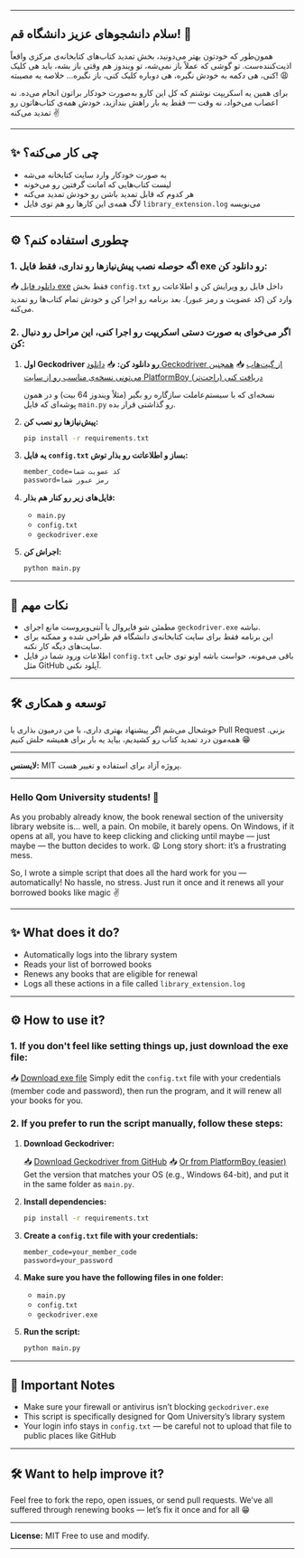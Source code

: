 
---

## سلام دانشجوهای عزیز دانشگاه قم! 👋

همون‌طور که خودتون بهتر می‌دونید، بخش تمدید کتاب‌های کتابخانه‌ی مرکزی واقعاً اذیت‌کننده‌ست.
تو گوشی که عملاً باز نمی‌شه، تو ویندوز هم وقتی باز بشه، باید هی کلیک کنی، هی دکمه به خودش نگیره، هی دوباره کلیک کنی، باز نگیره... خلاصه یه مصیبته! 😩

برای همین یه اسکریپت نوشتم که کل این کارو به‌صورت خودکار براتون انجام می‌ده.
نه اعصاب می‌خواد، نه وقت — فقط یه بار راهش بندازید، خودش همه‌ی کتاب‌هاتون رو تمدید می‌کنه ✌️

---

## ✨ چی کار می‌کنه؟

* به صورت خودکار وارد سایت کتابخانه می‌شه
* لیست کتاب‌هایی که امانت گرفتین رو می‌خونه
* هر کدوم که قابل تمدید باشن رو خودش تمدید می‌کنه
* لاگ همه‌ی این کارها رو هم توی فایل `library_extension.log` می‌نویسه

---

## ⚙️ چطوری استفاده کنم؟

### 1. اگه حوصله نصب پیش‌نیازها رو نداری، فقط فایل exe رو دانلود کن:

📥 [دانلود فایل exe](#)
فقط بخش `config.txt` داخل فایل رو ویرایش کن و اطلاعاتت رو وارد کن (کد عضویت و رمز عبور). بعد برنامه رو اجرا کن و خودش تمام کتاب‌ها رو تمدید می‌کنه.

### 2. اگر می‌خوای به صورت دستی اسکریپت رو اجرا کنی، این مراحل رو دنبال کن:

1. **اول Geckodriver رو دانلود کن:**
   📥 [دانلود Geckodriver از گیت‌هاب](https://github.com/mozilla/geckodriver/releases)
   📥 [همچنین می‌تونی نسخه‌ی مناسب رو از سایت PlatformBoy دریافت کنی (راحت‌تر)](https://platformboy.com/firefox-webdriver/)

   نسخه‌ای که با سیستم‌عاملت سازگاره رو بگیر (مثلاً ویندوز 64 بیت) و در همون پوشه‌ای که فایل `main.py` رو گذاشتی قرار بده.

2. **پیش‌نیازها رو نصب کن:**

   ```bash
   pip install -r requirements.txt
   ```

3. **یه فایل `config.txt` بساز و اطلاعاتت رو بذار توش:**

   ```txt
   member_code=کد عضویت شما
   password=رمز عبور شما
   ```

4. **فایل‌های زیر رو کنار هم بذار:**

   * `main.py`
   * `config.txt`
   * `geckodriver.exe`

5. **اجراش کن:**

   ```bash
   python main.py
   ```

---

## 📝 نکات مهم

* مطمئن شو فایروال یا آنتی‌ویروست مانع اجرای `geckodriver.exe` نباشه.
* این برنامه فقط برای سایت کتابخانه‌ی دانشگاه قم طراحی شده و ممکنه برای سایت‌های دیگه کار نکنه.
* اطلاعات ورود شما در فایل `config.txt` باقی می‌مونه، حواست باشه اونو توی جایی مثل GitHub آپلود نکنی.

---

## 🛠 توسعه و همکاری

خوشحال می‌شم اگر پیشنهاد بهتری داری، با من درمیون بذاری یا Pull Request بزنی.
همه‌مون درد تمدید کتاب رو کشیدیم، بیاید یه بار برای همیشه حلش کنیم 😁

---

**لایسنس:** MIT
پروژه آزاد برای استفاده و تغییر هست.

---

### Hello Qom University students! 👋

As you probably already know, the book renewal section of the university library website is... well, a pain.
On mobile, it barely opens. On Windows, if it opens at all, you have to keep clicking and clicking until maybe — just maybe — the button decides to work. 😩
Long story short: it’s a frustrating mess.

So, I wrote a simple script that does all the hard work for you — automatically!
No hassle, no stress. Just run it once and it renews all your borrowed books like magic ✌️

---

## ✨ What does it do?

* Automatically logs into the library system
* Reads your list of borrowed books
* Renews any books that are eligible for renewal
* Logs all these actions in a file called `library_extension.log`

---

## ⚙️ How to use it?

### 1. If you don't feel like setting things up, just download the exe file:

📥 [Download exe file](#)
Simply edit the `config.txt` file with your credentials (member code and password), then run the program, and it will renew all your books for you.

### 2. If you prefer to run the script manually, follow these steps:

1. **Download Geckodriver:**

   📥 [Download Geckodriver from GitHub](https://github.com/mozilla/geckodriver/releases)
   📥 [Or from PlatformBoy (easier)](https://platformboy.com/firefox-webdriver/)
   Get the version that matches your OS (e.g., Windows 64-bit), and put it in the same folder as `main.py`.

2. **Install dependencies:**

   ```bash
   pip install -r requirements.txt
   ```

3. **Create a `config.txt` file with your credentials:**

   ```txt
   member_code=your_member_code
   password=your_password
   ```

4. **Make sure you have the following files in one folder:**

   * `main.py`
   * `config.txt`
   * `geckodriver.exe`

5. **Run the script:**

   ```bash
   python main.py
   ```

---

## 📝 Important Notes

* Make sure your firewall or antivirus isn’t blocking `geckodriver.exe`
* This script is specifically designed for Qom University’s library system
* Your login info stays in `config.txt` — be careful not to upload that file to public places like GitHub

---

## 🛠 Want to help improve it?

Feel free to fork the repo, open issues, or send pull requests.
We’ve all suffered through renewing books — let’s fix it once and for all 😁

---

**License:** MIT
Free to use and modify.

---
